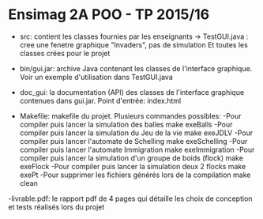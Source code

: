 Ensimag 2A POO - TP 2015/16
============================

- src: contient les classes fournies par les enseignants 
  -> TestGUI.java : cree une fenetre graphique "Invaders", pas de simulation
  Et toutes les classes crées pour le projet

- bin/gui.jar: archive Java contenant les classes de l'interface graphique. Voir un exemple d'utilisation dans TestGUI.java

- doc_gui: la documentation (API) des classes de l'interface graphique contenues dans gui.jar. Point d'entrée: index.html

- Makefile: makefile du projet. Plusieurs commandes possibles:
	-Pour compiler puis lancer la simulation des balles
		make exeBalls
	-Pour compiler puis lancer la simulation du Jeu de la vie
		make exeJDLV
	-Pour compiler puis lancer l'automate de Schelling
		make exeSchelling
	-Pour compiler puis lancer l'automate Immigration
		make exeImmigration
	-Pour compiler puis lancer la simulation d'un groupe de boids (flock)
		make exeFlock
	-Pour compiler puis lancer la simulation deux 2 flocks
		make exePt
	-Pour supprimer les fichiers générés lors de la compilation
		make clean

-livrable.pdf: le rapport pdf de 4 pages qui détaille les choix de conception et tests réalisés lors du projet

